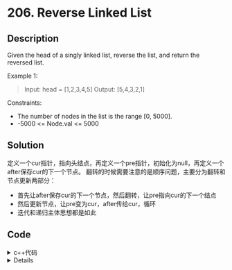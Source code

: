 # 206. Reverse Linked List


## Description

Given the head of a singly linked list, reverse the list, and return the reversed list.

Example 1:<br>
> Input: head = [1,2,3,4,5]
> Output: [5,4,3,2,1]


Constraints:
- The number of nodes in the list is the range [0, 5000].
- -5000 <= Node.val <= 5000






## Solution

定义一个cur指针，指向头结点，再定义一个pre指针，初始化为null，再定义一个after保存cur的下一个节点。
翻转的时候需要注意的是顺序问题，主要分为翻转和节点更新两部分：
- 首先让after保存cur的下一个节点，然后翻转，让pre指向cur的下一个结点
- 然后更新节点，让pre变为cur，after传给cur，循环
- 迭代和递归主体思想都是如此

## Code

<details>
  <summary>c++代码</summary>
  
```C++

/**
 * Definition for singly-linked list.
 * struct ListNode {
 *     int val;
 *     ListNode *next;
 *     ListNode() : val(0), next(nullptr) {}
 *     ListNode(int x) : val(x), next(nullptr) {}
 *     ListNode(int x, ListNode *next) : val(x), next(next) {}
 * };
 */
class Solution {
public:
    //递归
    ListNode* reverse(ListNode* pre, ListNode* cur) {
        if(cur == nullptr) return pre;
        ListNode* tmp = cur->next;
        cur->next = pre;
        return reverse(cur, tmp);
    }

    ListNode* reverseList(ListNode* head) {
        return reverse(nullptr, head);
    }
};

```
</details>    


<details>  
```C++
/**
 * Definition for singly-linked list.
 * struct ListNode {
 *     int val;
 *     ListNode *next;
 *     ListNode() : val(0), next(nullptr) {}
 *     ListNode(int x) : val(x), next(nullptr) {}
 *     ListNode(int x, ListNode *next) : val(x), next(next) {}
 * };
 */
class Solution {
public:
    ListNode* reverseList(ListNode* head) {
        if(!head || !head->next) return head;
        ListNode* pre = nullptr, *cur = head, *after = nullptr;
        while(cur) {
            after = cur->next;
            cur->next = pre;
            pre = cur;
            cur = after;
        }
        return pre;
    }
};

```
</details>    


  
<details>
  <summary>Python代码</summary>
  
```Python3

# Definition for singly-linked list.
# class ListNode:
#     def __init__(self, val=0, next=None):
#         self.val = val
#         self.next = next
class Solution:
    def reverseList(self, head: Optional[ListNode]) -> Optional[ListNode]:
        pre, cur, after = None, head, None
        while cur:
            after = cur.next
            cur.next = pre
            pre = cur
            cur = after
        return pre
```
</details>    



